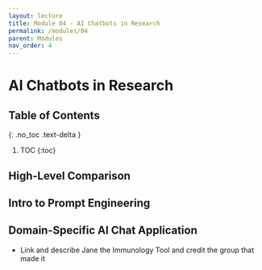 ```yaml
---
layout: lecture
title: Module 04 - AI Chatbots in Research
permalink: /modules/04
parent: Modules
nav_order: 4
---
```


# AI Chatbots in Research


## Table of Contents
{: .no_toc .text-delta }

1. TOC
{:toc}


## High-Level Comparison 

## Intro to Prompt Engineering

## Domain-Specific AI Chat Application
- Link and describe Jane the Immunology Tool and credit the group that made it 
